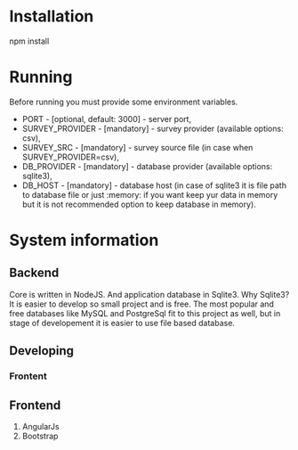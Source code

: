 # Installation

npm install

# Running

Before running you must provide some environment variables.

- PORT - [optional, default: 3000] - server port,
- SURVEY_PROVIDER - [mandatory] - survey provider (available options: csv),
- SURVEY_SRC - [mandatory] - survey source file (in case when SURVEY_PROVIDER=csv),
- DB_PROVIDER - [mandatory] - database provider (available options: sqlite3),
- DB_HOST - [mandatory] - database host (in case of sqlite3 it is file path to database file or just :memory: if you want keep yur data in memory but it is not recommended option to keep database in memory).

# System information

## Backend

Core is written in NodeJS. And application database in Sqlite3.
Why Sqlite3?
It is easier to develop so small project and is free. The most popular and free databases like MySQL and PostgreSql fit to this project as well, but in stage of developement it is easier to use file based database.

## Developing

### Frontent



## Frontend

1. AngularJs
2. Bootstrap